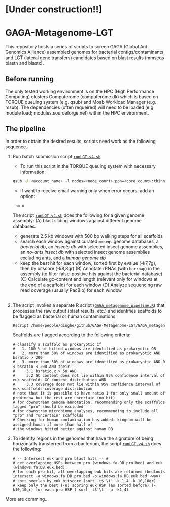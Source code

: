 # [Under construction!!]

# GAGA-Metagenome-LGT

This repository hosts a series of scripts to screen GAGA (Global Ant Genomics Alliance) assembled genomes for bacterial contigs/contaminants and LGT (lateral gene transfers) candidates based on blast results (mmseqs blastn and blastx).

## Before running

The only tested working environment is on the HPC (High Performance Computing) clusters Computerome (computerome.dk) which is based on TORQUE queuing system (e.g. qsub) and Moab Workload Manager (e.g. msub). The dependencies (often requeired) will need to be loaded (e.g. module load; modules.sourceforge.net) within the HPC environment.

## The pipeline

In order to obtain the desired results, scripts need work as the following sequence.

1. Run batch submission script [`runLGT.v4.sh`](qsub_batch/runLGT.v4.sh)
   * To run this script in the TORQUE queuing system with  necessary information:

   ```bash
   qsub -A <account_name> -l nodes=<node_count>:ppn=<core_count>:thinnode,mem=<mem_amount>,walltime=<time_requested> -N <Job Name> -e <your_run>.err -o <your_run>.log -v "id=<GAGA_id>,pacbio=<1 or ...>" runLGT.v4.sh
   ```

   * If want to receive email warning only when error occurs, add an option:

   ```bash
    -m n
   ```

   The script [`runLGT.v4.sh`](qsub_batch/runLGT.v4.sh) does the following for a given genome assembly:
   (A) blast sliding windows against different genome databases.  
   * generate 2.5 kb windows with 500 bp walking steps for all scaffolds
   * search each window against curated `mmseqs` genome databases, a *bacterial db*, an *insects db* with selected insect genome assemblies, an *no-ants insect db* with selected insect genome assemblies excluding ants, and a *human genome db*
   * keep the best hit for each window, sorted first by evalue (-k7,7g), then by bitscore (-k8,8gr)
   (B) Annotate rRNAs (with `barrnap`) in the assembly (to filter false-positive hits against the bacterial database)
   (C) Calculate gc-content and length (relevant only for windows at the end of a scaffold) for each window
   (D) Analyze sequencing raw read coverage (usually PacBio) for each window 
   
   </br>

2. The script invokes a separate R script ([`GAGA_metagenome_pipeline.R`](GAGA_metagenome_pipeline.R)) that processes the raw output (blast results, etc.) and identifies scaffolds to be flagged as bacterial or human contaminations.

   ```bash
   Rscript /home/people/dinghe/github/GAGA-Metagenome-LGT/GAGA_metagenome_pipeline.R ${id}
   ```

   Scaffolds are flagged according to the following criteria:

   ```
   # classify a scaffold as prokaryotic if
   #   1. 100 % of hitted windows are identified as prokaryotic OR
   #   2. more than 50% of windows are identified as prokaryotic AND bsratio > 200
   #   3. more than 50% of windows are identified as prokaryotic AND 0 < bsratio < 200 AND their
   #     3.1 bsratio.x > 50 AND
   #     3.2 GC content does not lie within 95% confidence interval of euk scaffolds GC content distribution AND
   #     3.3 coverage does not lie within 95% confidence interval of euk scaffolds coverage distribution
   # note that it is possible to have ratio 1 for only small amount of proWindow but the rest are uncertain (no hit)
   # for downstream genome annotation, recommending only the scaffolds tagged "pro" should be excluded
   # for downstram microbiome analyses, recommending to include all "pro" and "uncertain" scaffolds
   # Checking for human contamination has added: kingdom will be assigned human if more than half of
   # the windows hitted better against human DB
   ```

3. To identify regions in the genomes that have the signature of being horizontally transferred from a bacterium, the script [`runLGT.v4.sh`](qsub_batch/runLGT.v4.sh) does the following:
   ```
   # -- Intersect euk and pro blast hits -- #
   # get overlapping HSPs between pro (windows.fa.DB.pro.bed) and euk (windows.fa.DB.euk.bed).
   # for each pro hit, all overlapping euk hits are returned (bedtools intersect -a windows.fa.DB.pro.bed -b windows.fa.DB.euk.bed -wao)
   # sort overlap by euk bitscore (sort -t$'\t' -k 1,4 -k 10,10gr)
   # keep only the best (-u) scoring euk HSP (as sorted before) (-k10,10gr) for each pro HSP ( sort -t$'\t' -u -k1,4)
   ```

More are comming...
